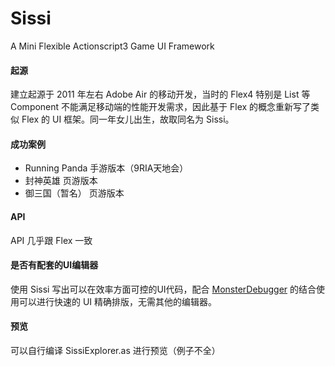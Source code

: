 # Sissi
A Mini Flexible Actionscript3 Game UI Framework

#### 起源
建立起源于 2011 年左右 Adobe Air 的移动开发，当时的 Flex4 特别是 List 等 Component 不能满足移动端的性能开发需求，因此基于 Flex 的概念重新写了类似  Flex 的 UI 框架。同一年女儿出生，故取同名为 Sissi。

#### 成功案例

* Running Panda 手游版本（9RIA天地会）
* 封神英雄 页游版本
* 御三国（暂名） 页游版本


#### API
API 几乎跟 Flex 一致

#### 是否有配套的UI编辑器
使用 Sissi 写出可以在效率方面可控的UI代码，配合 [MonsterDebugger](http://www.monsterdebugger.com) 的结合使用可以进行快速的 UI 精确排版，无需其他的编辑器。

#### 预览
可以自行编译 SissiExplorer.as 进行预览（例子不全）
